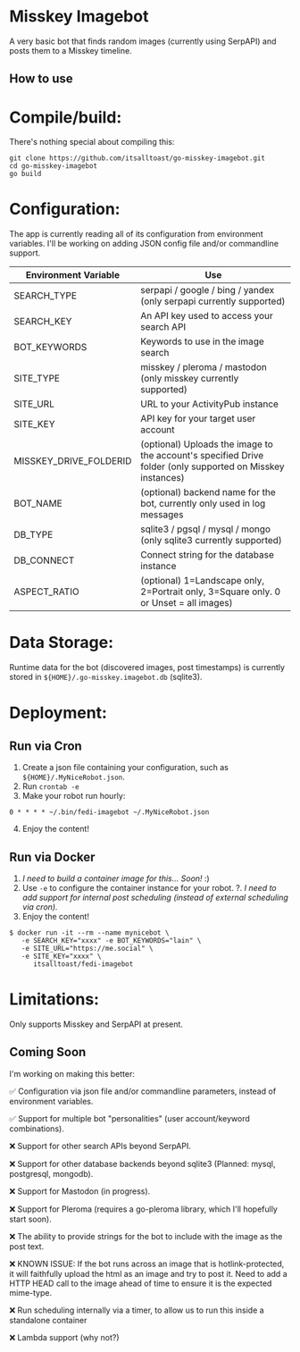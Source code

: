 # Misskey Imagebot

A very basic bot that finds random images (currently using SerpAPI) and posts them to a Misskey timeline.

## How to use

# Compile/build:
There's nothing special about compiling this:

```
git clone https://github.com/itsalltoast/go-misskey-imagebot.git
cd go-misskey-imagebot
go build
```

# Configuration:

The app is currently reading all of its configuration from environment variables.  I'll be working on adding JSON config file and/or commandline support.

| Environment Variable | Use |
|----------------------|-----|
| SEARCH_TYPE | serpapi / google / bing / yandex (only serpapi currently supported) |
| SEARCH_KEY | An API key used to access your search API |
| BOT_KEYWORDS | Keywords to use in the image search |
| SITE_TYPE | misskey / pleroma / mastodon (only misskey currently supported) |
| SITE_URL | URL to your ActivityPub instance |
| SITE_KEY | API key for your target user account |
| MISSKEY_DRIVE_FOLDERID | (optional) Uploads the image to the account's specified Drive folder (only supported on Misskey instances) |
| BOT_NAME | (optional) backend name for the bot, currently only used in log messages |
| DB_TYPE | sqlite3 / pgsql / mysql / mongo (only sqlite3 currently supported) |
| DB_CONNECT | Connect string for the database instance |
| ASPECT_RATIO | (optional) 1=Landscape only, 2=Portrait only, 3=Square only.  0 or Unset = all images)


# Data Storage:

Runtime data for the bot (discovered images, post timestamps) is currently stored in `${HOME}/.go-misskey.imagebot.db` (sqlite3).

# Deployment:

## Run via Cron
1. Create a json file containing your configuration, such as `${HOME}/.MyNiceRobot.json`.
2. Run `crontab -e`
3. Make your robot run hourly:

```
0 * * * * ~/.bin/fedi-imagebot ~/.MyNiceRobot.json
```

4. Enjoy the content!

## Run via Docker
1. _I need to build a container image for this... Soon!_ :)
2. Use `-e` to configure the container instance for your robot.
?. _I need to add support for internal post scheduling (instead of external scheduling via cron)._
4. Enjoy the content!

```
$ docker run -it --rm --name mynicebot \
   -e SEARCH_KEY="xxxx" -e BOT_KEYWORDS="lain" \
   -e SITE_URL="https://me.social" \
   -e SITE_KEY="xxxx" \
      itsalltoast/fedi-imagebot
```

# Limitations:
Only supports Misskey and SerpAPI at present.

## Coming Soon

I'm working on making this better:

:white_check_mark: Configuration via json file and/or commandline parameters, instead of environment variables.

:white_check_mark: Support for multiple bot "personalities" (user account/keyword combinations).

:x: Support for other search APIs beyond SerpAPI.

:x: Support for other database backends beyond sqlite3 (Planned: mysql, postgresql, mongodb).

:x: Support for Mastodon (in progress).

:x: Support for Pleroma (requires a go-pleroma library, which I'll hopefully start soon).

:x: The ability to provide strings for the bot to include with the image as the post text.

:x: KNOWN ISSUE: If the bot runs across an image that is hotlink-protected, it will faithfully upload the html as an image and try to post it.  Need to add a HTTP HEAD call to the image ahead of time to ensure it is the expected mime-type.

:x: Run scheduling internally via a timer, to allow us to run this inside a standalone container

:x: Lambda support (why not?)
